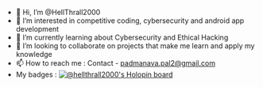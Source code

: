 - 👋 Hi, I’m @HellThrall2000
- 👀 I’m interested in competitive coding, cybersecurity and android app development
- 🌱 I’m currently learning about Cybersecurity and Ethical Hacking
- 💞️ I’m looking to collaborate on projects that make me learn and apply my knowledge
- 📫 How to reach me : Contact - padmanava.pal2@gmail.com
- My badges :
[![@hellthrall2000's Holopin board](https://holopin.me/hellthrall2000)](https://holopin.io/@hellthrall2000)
<!---
HellThrall2000/HellThrall2000 is a ✨ special ✨ repository because its `README.md` (this file) appears on your GitHub profile.
You can click the Preview link to take a look at your changes.
--->
